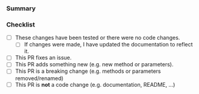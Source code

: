 ### Summary

<!-- What is this pull request for? Does it fix any issues? -->

### Checklist

- [ ] These changes have been tested or there were no code changes.
    - [ ] If changes were made, I have updated the documentation to reflect it.
- [ ] This PR fixes an issue.
- [ ] This PR adds something new (e.g. new method or parameters).
- [ ] This PR is a breaking change (e.g. methods or parameters removed/renamed)
- [ ] This PR is **not** a code change (e.g. documentation, README, ...)

